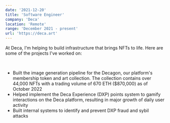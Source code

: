 ```yaml
---
date: '2021-12-20'
title: 'Software Engineer'
company: 'Deca'
location: 'Remote'
range: 'December 2021 - present'
url: 'https://deca.art'
---
```


At Deca, I'm helping to build infrastructure that brings NFTs to life. Here are some of the projects I've worked on:

<br/>

- Built the image generation pipeline for the Decagon, our platform's membership token and art collection. The collection contains over 44,000 NFTs with a trading volume of 670 ETH ($870,000) as of October 2022
- Helped implement the Deca Experience (DXP) points system to gamify interactions on the Deca platform, resulting in major growth of daily user activity
- Built internal systems to identify and prevent DXP fraud and sybil attacks
